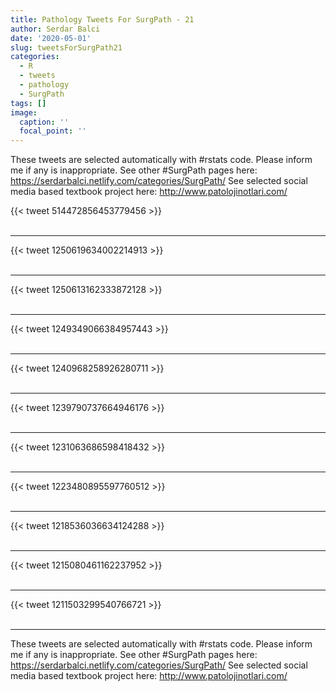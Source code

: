 ```yaml
---
title: Pathology Tweets For SurgPath - 21
author: Serdar Balci
date: '2020-05-01'
slug: tweetsForSurgPath21
categories:
  - R
  - tweets
  - pathology
  - SurgPath
tags: []
image:
  caption: ''
  focal_point: ''
---
```



These tweets are selected automatically with #rstats code. Please inform me if any is inappropriate.
See other #SurgPath pages here: https://serdarbalci.netlify.com/categories/SurgPath/ 
See selected social media based textbook project here: http://www.patolojinotlari.com/

{{< tweet 514472856453779456 >}}
<br>
<br>
<hr>
{{< tweet 1250619634002214913 >}}
<br>
<br>
<hr>
{{< tweet 1250613162333872128 >}}
<br>
<br>
<hr>
{{< tweet 1249349066384957443 >}}
<br>
<br>
<hr>
{{< tweet 1240968258926280711 >}}
<br>
<br>
<hr>
{{< tweet 1239790737664946176 >}}
<br>
<br>
<hr>
{{< tweet 1231063686598418432 >}}
<br>
<br>
<hr>
{{< tweet 1223480895597760512 >}}
<br>
<br>
<hr>
{{< tweet 1218536036634124288 >}}
<br>
<br>
<hr>
{{< tweet 1215080461162237952 >}}
<br>
<br>
<hr>
{{< tweet 1211503299540766721 >}}
<br>
<br>
<hr>


These tweets are selected automatically with #rstats code. Please inform me if any is inappropriate.
See other #SurgPath pages here: https://serdarbalci.netlify.com/categories/SurgPath/ 
See selected social media based textbook project here: http://www.patolojinotlari.com/
